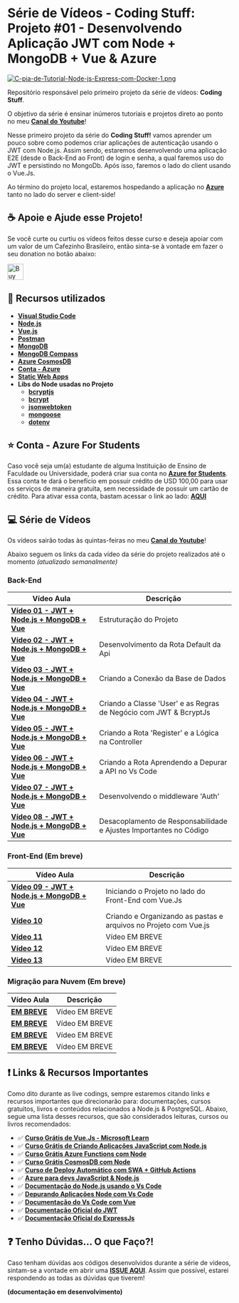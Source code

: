 # Série de Vídeos - Coding Stuff: Projeto #01 - Desenvolvendo Aplicação JWT com Node + MongoDB + Vue & Azure

[![C-pia-de-Tutorial-Node-js-Express-com-Docker-1.png](https://i.postimg.cc/CKLjkKzX/C-pia-de-Tutorial-Node-js-Express-com-Docker-1.png)](https://postimg.cc/WdCFPTmw)

Repositório responsável pelo primeiro projeto da série de vídeos: **Coding Stuff**.

O objetivo da série é ensinar inúmeros tutoriais e projetos direto ao ponto no meu **[Canal do Youtube](https://bit.ly/youtube-canal-glaucialemos)**!

Nesse primeiro projeto da série do **Coding Stuff!** vamos aprender um pouco sobre como podemos criar aplicações de autenticação usando o JWT com Node.js. Assim sendo, estaremos desenvolvendo uma aplicação E2E (desde o Back-End ao Front) de login e senha, a qual faremos uso do JWT e persistindo no MongoDb.
Após isso, faremos o lado do client usando o Vue.Js.

Ao término do projeto local, estaremos hospedando a aplicação no **[Azure](https://azure.microsoft.com/?WT.mc_id=javascript-12243-gllemos)** tanto no lado do server e client-side!

## ☕ Apoie e Ajude esse Projeto! 

Se você curte ou curtiu os vídeos feitos desse curso e deseja apoiar com um valor de um Cafezinho Brasileiro, então sinta-se à vontade em fazer o seu donation no botão abaixo:

<a href='https://ko-fi.com/I3I644UCW' target='_blank'><img height='36' style='border:0px;height:36px;' src='https://cdn.ko-fi.com/cdn/kofi3.png?v=2' border='0' alt='Buy Me a Coffee at ko-fi.com' /></a>

## 🚀 Recursos utilizados

* **[Visual Studio Code](https://code.visualstudio.com/?WT.mc_id=javascript-12243-gllemos)**
* **[Node.js](https://nodejs.org/en/)**
* **[Vue.js](https://vuejs.org/)**
* **[Postman](https://www.getpostman.com/)**
* **[MongoDB](https://www.mongodb.com/try/download/community)**
* **[MongoDB Compass](https://www.mongodb.com/products/compass)**
* **[Azure CosmosDB](https://azure.microsoft.com/services/cosmos-db/?WT.mc_id=javascript-12243-gllemos)**
* **[Conta - Azure](https://azure.microsoft.com/?WT.mc_id=javascript-12243-gllemos)**
* **[Static Web Apps](https://docs.microsoft.com/azure/static-web-apps/?WT.mc_id=javascript-12243-gllemos)**
* **Libs do Node usadas no Projeto**
  - **[bcryptjs](https://www.npmjs.com/package/bcryptjs)**
  - **[bcrypt](https://www.npmjs.com/package/bcrypt)**
  - **[jsonwebtoken](https://www.npmjs.com/package/jsonwebtoken)**
  - **[mongoose](https://www.npmjs.com/package/mongoose)**
  - **[dotenv](https://www.npmjs.com/package/dotenv)**

## ⭐️ Conta - Azure For Students 

Caso você seja um(a) estudante de alguma Instituição de Ensino de Faculdade ou Universidade, poderá criar sua conta no **[Azure for Students](https://azure.microsoft.com/free/students/?WT.mc_id=javascript-12243-gllemos)**. Essa conta te dará o benefício em possuir crédito de USD 100,00 para usar os serviços de maneira gratuita, sem necessidade de possuir um cartão de crédito. Para ativar essa conta, bastam acessar o link ao lado: **[AQUI](https://azure.microsoft.com/free/students/?WT.mc_id=javascript-12243-gllemos)**

## 💻 Série de Vídeos

Os vídeos sairão todas às quintas-feiras no meu **[Canal do Youtube](https://bit.ly/youtube-canal-glaucialemos)**! 

Abaixo seguem os links da cada vídeo da série do projeto realizados até o momento *(atualizado semanalmente)*

### **Back-End**

| Vídeo Aula | Descrição |
|---|---|
| **[Vídeo 01 - JWT + Node.js + MongoDB + Vue](https://youtu.be/JmUSx5wXU68)** | Estruturação do Projeto |
| **[Vídeo 02 - JWT + Node.js + MongoDB + Vue](https://youtu.be/Vr-UMoAv8pk)** | Desenvolvimento da Rota Default da Api |
| **[Vídeo 03 - JWT + Node.js + MongoDB + Vue](https://youtu.be/6u4aM2eT-gg)** | Criando a Conexão da Base de Dados |
| **[Vídeo 04 - JWT + Node.js + MongoDB + Vue](https://youtu.be/VGgseqbWEt8)** | Criando a Classe 'User' e as Regras de Negócio com JWT & BcryptJs |
| **[Vídeo 05 - JWT + Node.js + MongoDB + Vue](https://youtu.be/-nRSKeT9OkE)** | Criando a Rota 'Register' e a Lógica na Controller |
| **[Vídeo 06 - JWT + Node.js + MongoDB + Vue](https://youtu.be/_-3DWpuXXvU)** | Criando a Rota Aprendendo a Depurar a API no Vs Code |
| **[Vídeo 07 - JWT + Node.js + MongoDB + Vue](https://youtu.be/OckHsZPIRrQ)** | Desenvolvendo o middleware 'Auth' |
| **[Vídeo 08 - JWT + Node.js + MongoDB + Vue](https://youtu.be/6fUcm4aSEjM)** | Desacoplamento de Responsabilidade e Ajustes Importantes no Código |

### **Front-End (Em breve)**

| Vídeo Aula | Descrição |
|---|---|
| **[Vídeo 09 - JWT + Node.js + MongoDB + Vue](https://youtu.be/PH-kSpoEpYI)** | Iniciando o Projeto no lado do Front-End com Vue.Js |
| **[Vídeo 10](https://youtu.be/oLXCKIvOPK4)** | Criando e Organizando as pastas e arquivos no Projeto com Vue.js |
| **[Vídeo 11]()** | Vídeo EM BREVE |
| **[Vídeo 12]()** | Vídeo EM BREVE |
| **[Vídeo 13]()** | Vídeo EM BREVE |

### **Migração para Nuvem (Em breve)**

| Vídeo Aula | Descrição |
|---|---|
| **[EM BREVE]()** | Vídeo EM BREVE |
| **[EM BREVE]()** | Vídeo EM BREVE |
| **[EM BREVE]()** | Vídeo EM BREVE |
| **[EM BREVE]()** | Vídeo EM BREVE |

## ❗️ Links & Recursos Importantes

Como dito durante as live codings, sempre estaremos citando links e recursos importantes que direcionarão para: documentações, cursos gratuitos, livros e conteúdos relacionados a Node.js & PostgreSQL. Abaixo, segue uma lista desses recursos, que são considerados leituras, cursos ou livros recomendados:

- ✅ **[Curso Grátis de Vue.Js - Microsoft Learn](https://bit.ly/2PoJVI9)**
- ✅ **[Curso Grátis de Criando Aplicações JavaScript com Node.js](http://bit.ly/2JN0874)**
- ✅ **[Curso Grátis Azure Functions com Node](http://bit.ly/2LlgLHa)** 
- ✅ **[Curso Grátis CosmosDB com Node](http://bit.ly/3nd3nT0)**   
- ✅ **[Curso de Deploy Automático com SWA + GitHub Actions](http://bit.ly/3odzNxL)**  
- ✅ **[Azure para devs JavaScript & Node.js](https://docs.microsoft.com/javascript/azure/?WT.mc_id=javascript-12243-gllemos&view=azure-node-latest)**
- ✅ **[Documentação do Node.js usando o Vs Code](http://bit.ly/354hrYH)**
- ✅ **[Depurando Aplicações Node com Vs Code](https://code.visualstudio.com/docs/nodejs/nodejs-debugging?WT.mc_id=javascript-12243-gllemos)**
- ✅ **[Documentação do Vs Code com Vue](http://bit.ly/2MtXYtT)**  
- ✅ **[Documentação Oficial do JWT](https://jwt.io/)**   
- ✅ **[Documentação Oficial do ExpressJs](https://expressjs.com/pt-br/)**   

## ❓ Tenho Dúvidas... O que Faço?! 

Caso tenham dúvidas aos códigos desenvolvidos durante a série de vídeos, sintam-se a vontade em abrir uma **[ISSUE AQUI](https://github.com/glaucia86/jwt-node-vue/issues)**. Assim que possível, estarei respondendo as todas as dúvidas que tiverem!

**(documentação em desenvolvimento)**
